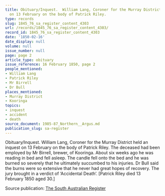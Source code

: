 ```yaml
---
title: Obituary/Inquest.  William Lang, Coroner for the Murray District held an inquest
  on 13 February on the body of Patrick Riley.
type: records
slug: 1845_76_sa_register_content_4303
url: /records/1845_76_sa_register_content_4303/
record_id: 1845_76_sa_register_content_4303
date: '1850-02-16'
date_display: null
volume: null
issue_number: null
page: page 2
article_type: obituary
issue_reference: 16 February 1850, page 2
people_mentioned:
- William Lang
- Patrick Riley
- Mr Birrell
- Dr Bull
places_mentioned:
- Murray District
- Kooringa
topics:
- inquest
- accident
- death
source_document: 1985-87_Northern__Argus.md
publication_slug: sa-register
---
```


Obituary/Inquest.  William Lang, Coroner for the Murray District held an inquest on 13 February on the body of Patrick Riley.  The deceased had been employed by Mr Birrell, brewer, of Kooringa.  About six weeks ago he was reading in bed and fell asleep.  The candle fell onto the bed and he was burned so severely that he ultimately succumbed to his injuries. Dr Bull said the burns were so extensive that he never had great hopes of recovery.  The jury brought in a verdict of ‘Accidental Death’.  [Patrick Riley died 13 February 1850 aged 30.]

Source publication: [The South Australian Register](/publications/sa-register/)

